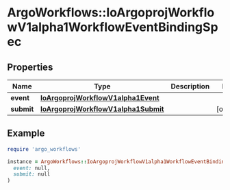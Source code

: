 # ArgoWorkflows::IoArgoprojWorkflowV1alpha1WorkflowEventBindingSpec

## Properties

| Name | Type | Description | Notes |
| ---- | ---- | ----------- | ----- |
| **event** | [**IoArgoprojWorkflowV1alpha1Event**](IoArgoprojWorkflowV1alpha1Event.md) |  |  |
| **submit** | [**IoArgoprojWorkflowV1alpha1Submit**](IoArgoprojWorkflowV1alpha1Submit.md) |  | [optional] |

## Example

```ruby
require 'argo_workflows'

instance = ArgoWorkflows::IoArgoprojWorkflowV1alpha1WorkflowEventBindingSpec.new(
  event: null,
  submit: null
)
```

